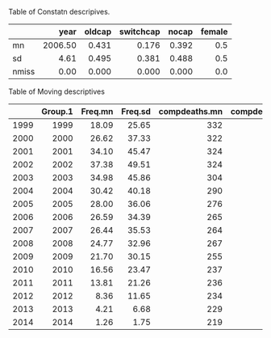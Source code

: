 Table of Constatn descripives.



|      |    year| oldcap| switchcap| nocap| female|
|:-----|-------:|------:|---------:|-----:|------:|
|mn    | 2006.50|  0.431|     0.176| 0.392|    0.5|
|sd    |    4.61|  0.495|     0.381| 0.488|    0.5|
|nmiss |    0.00|  0.000|     0.000| 0.000|    0.0|


Table of Moving descriptives



|     | Group.1| Freq.mn| Freq.sd| compdeaths.mn| compdeaths.sd| cap.mn| cap.sd| lagmp.mn| lagmp.sd| lagcompdeaths.mn| lagcompdeaths.sd|
|:----|-------:|-------:|-------:|-------------:|-------------:|------:|------:|--------:|--------:|----------------:|----------------:|
|1999 |    1999|   18.09|   25.65|           332|           302|  0.431|  0.498|      NaN|       NA|              NaN|               NA|
|2000 |    2000|   26.62|   37.33|           322|           300|  0.431|  0.498|    18.05|    25.67|              NaN|               NA|
|2001 |    2001|   34.10|   45.47|           324|           302|  0.431|  0.498|    26.61|    37.34|              332|              302|
|2002 |    2002|   37.38|   49.51|           324|           313|  0.431|  0.498|    34.09|    45.48|              327|              300|
|2003 |    2003|   34.98|   45.86|           304|           313|  0.510|  0.502|    37.36|    49.52|              326|              300|
|2004 |    2004|   30.42|   40.18|           290|           284|  0.529|  0.502|    34.97|    45.87|              326|              303|
|2005 |    2005|   28.00|   36.06|           276|           262|  0.549|  0.500|    30.41|    40.18|              319|              305|
|2006 |    2006|   26.59|   34.39|           265|           256|  0.588|  0.495|    28.00|    36.06|              310|              301|
|2007 |    2007|   26.44|   35.53|           264|           254|  0.588|  0.495|    26.58|    34.40|              298|              291|
|2008 |    2008|   24.77|   32.96|           267|           262|  0.588|  0.495|    26.41|    35.55|              284|              277|
|2009 |    2009|   21.70|   30.15|           255|           245|  0.588|  0.495|    24.75|    32.98|              274|              263|
|2010 |    2010|   16.56|   23.47|           237|           227|  0.569|  0.498|    21.66|    30.18|              268|              257|
|2011 |    2011|   13.81|   21.26|           236|           227|  0.569|  0.498|    16.55|    23.48|              263|              253|
|2012 |    2012|    8.36|   11.65|           234|           228|  0.569|  0.498|    13.78|    21.28|              256|              246|
|2013 |    2013|    4.21|    6.68|           229|           225|  0.569|  0.498|     8.30|    11.69|              249|              238|
|2014 |    2014|    1.26|    1.75|           219|           209|  0.569|  0.498|     4.08|     6.76|              241|              230|
